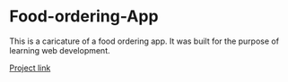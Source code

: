 # Food-ordering-App
This is a caricature of a food ordering app. It was built for the purpose of learning web development. 

[Project link](https://immanueljnr.github.io/food-ordering-app/)
